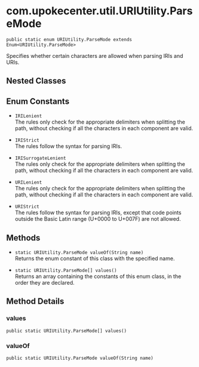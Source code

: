 # com.upokecenter.util.URIUtility.ParseMode

    public static enum URIUtility.ParseMode extends Enum<URIUtility.ParseMode>

Specifies whether certain characters are allowed when parsing IRIs and URIs.

## Nested Classes

## Enum Constants

* `IRILenient `<br>
 The rules only check for the appropriate delimiters when splitting the path,
 without checking if all the characters in each component are valid.

* `IRIStrict `<br>
 The rules follow the syntax for parsing IRIs.

* `IRISurrogateLenient `<br>
 The rules only check for the appropriate delimiters when splitting the path,
 without checking if all the characters in each component are valid.

* `URILenient `<br>
 The rules only check for the appropriate delimiters when splitting the path,
 without checking if all the characters in each component are valid.

* `URIStrict `<br>
 The rules follow the syntax for parsing IRIs, except that code points
 outside the Basic Latin range (U+0000 to U+007F) are not allowed.

## Methods

* `static URIUtility.ParseMode valueOf(String name)`<br>
 Returns the enum constant of this class with the specified name.

* `static URIUtility.ParseMode[] values()`<br>
 Returns an array containing the constants of this enum class, in
the order they are declared.

## Method Details

### values
    public static URIUtility.ParseMode[] values()
### valueOf
    public static URIUtility.ParseMode valueOf(String name)
